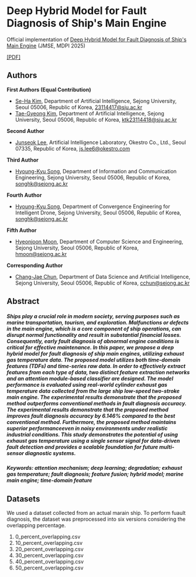 # Deep Hybrid Model for Fault Diagnosis of Ship's Main Engine

Official implementation of [Deep Hybrid Model for Fault Diagnosis of Ship's Main Engine](https://www.mdpi.com/2077-1312/13/8/1398) (JMSE, MDPI 2025)

[\[PDF\]](src/jmse-13-01398-v2.pdf)

## Authors

**First Authors (Equal Contribution)**
- [Se-Ha Kim](https://github.com/), Department of Artificial Intelligence, Sejong University, Seoul 05006, Republic of Korea, [23114417@sju.ac.kr](mailto:23114417@sju.ac.kr)
- [Tae-Gyeong Kim](https://github.com/MonoHaru), Department of Artificial Intelligence, Sejong University, Seoul 05006, Republic of Korea, [ktk23114418@sju.ac.kr](mailto:ktk23114418@sju.ac.kr)

**Second Author**
- [Junseok Lee](https://github.com/), Artificial Intelligence Laboratory, Okestro Co., Ltd., Seoul 07335, Republic of Korea, [js.lee6@okestro.com](mailto:js.lee6@okestro.com)

**Third Author**
- [Hyoung-Kyu Song](https://github.com/), Department of Information and Communication Engineering, Sejong University, Seoul 05006, Republic of Korea, [songhk@sejong.ac.kr](mailto:songhk@sejong.ac.kr)

**Fourth Author**
- [Hyoung-Kyu Song](https://github.com/), Department of Convergence Engineering for Intelligent Drone, Sejong University, Seoul 05006, Republic of Korea, [songhk@sejong.ac.kr](mailto:songhk@sejong.ac.kr)

**Fifth Author**
- [Hyeonjoon Moon](https://github.com/), Department of Computer Science and Engineering, Sejong University, Seoul 05006, Republic of Korea, [hmoon@sejong.ac.kr](mailto:hmoon@sejong.ac.kr)

**Corresponding Author**
- [Chang-Jae Chun](https://github.com/), Department of Data Science and Artificial Intelligence, Sejong University, Seoul 05006, Republic of Korea, [cchun@sejong.ac.kr](mailto:cchun@sejong.ac.kr)


## Abstract
##### Ships play a crucial role in modern society, serving purposes such as marine transportation, tourism, and exploration. Malfunctions or defects in the main engine, which is a core component of ship operations, can disrupt normal functionality and result in substantial financial losses. Consequently, early fault diagnosis of abnormal engine conditions is critical for effective maintenance. In this paper, we propose a deep hybrid model for fault diagnosis of ship main engines, utilizing exhaust gas temperature data. The proposed model utilizes both time-domain features (TDFs) and time-series raw data. In order to effectively extract features from each type of data, two distinct feature extraction networks and an attention module-based classifier are designed. The model performance is evaluated using real-world cylinder exhaust gas temperature data collected from the large ship low-speed two-stroke main engine. The experimental results demonstrate that the proposed method outperforms conventional methods in fault diagnosis accuracy. The experimental results demonstrate that the proposed method improves fault diagnosis accuracy by 6.146% compared to the best conventional method. Furthermore, the proposed method maintains superior performanceeven in noisy environments under realistic industrial conditions. This study demonstrates the potential of using exhaust gas temperature using a single sensor signal for data-driven fault detection and provides a scalable foundation for future multi-sensor diagnostic systems.

##### Keywords: attention mechanism; deep learning; degradation; exhaust gas temperature; fault diagnosis; feature fusion; hybrid model; marine main engine; time-domain feature


## Datasets
We used a dataset collected from an actual marain ship. To perform fuault diagnosis, the dataset was preprocessed into six versions considering the overlapping percentage.
1. 0_percent_overlapping.csv
2. 10_percent_overlapping.csv
3. 20_percent_overlapping.csv
4. 30_percent_overlapping.csv
5. 40_percent_overlapping.csv
6. 50_percent_overlapping.csv